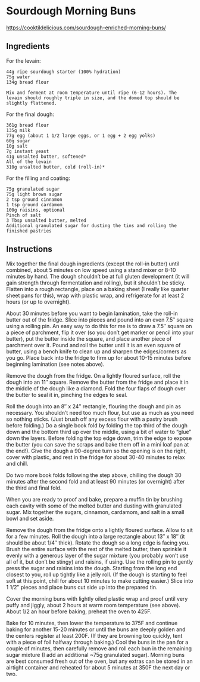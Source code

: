# Sourdough Morning Buns

https://cooktildelicious.com/sourdough-enriched-morning-buns/

## Ingredients

For the levain:

    44g ripe sourdough starter (100% hydration)
    75g water
    134g bread flour

    Mix and ferment at room temperature until ripe (6-12 hours). The levain should roughly triple in size, and the domed top should be slightly flattened.

For the final dough:

    361g bread flour
    135g milk
    77g egg (about 1 1/2 large eggs, or 1 egg + 2 egg yolks)
    60g sugar
    10g salt
    7g instant yeast
    41g unsalted butter, softened*
    All of the levain
    310g unsalted butter, cold (roll-in)*

For the filling and coating:

    75g granulated sugar
    75g light brown sugar
    2 tsp ground cinnamon
    1 tsp ground cardamom
    100g raisins, optional
    Pinch of salt
    3 Tbsp unsalted butter, melted
    Additional granulated sugar for dusting the tins and rolling the finished pastries

## Instructions

Mix together the final dough ingredients (except the roll-in butter) until combined, about 5 minutes on low speed using a stand mixer or 8-10 minutes by hand. The dough shouldn’t be at full gluten development (it will gain strength through fermentation and rolling), but it shouldn’t be sticky. Flatten into a rough rectangle, place on a baking sheet (I really like quarter sheet pans for this), wrap with plastic wrap, and refrigerate for at least 2 hours (or up to overnight).

About 30 minutes before you want to begin lamination, take the roll-in butter out of the fridge. Slice into pieces and pound into an even 7.5″ square using a rolling pin. An easy way to do this for me is to draw a 7.5″ square on a piece of parchment, flip it over (so you don’t get marker or pencil into your butter), put the butter inside the square, and place another piece of parchment over it. Pound and roll the butter until it is an even square of butter, using a bench knife to clean up and sharpen the edges/corners as you go. Place back into the fridge to firm up for about 10-15 minutes before beginning lamination (see notes above).

Remove the dough from the fridge. On a lightly floured surface, roll the dough into an 11″ square. Remove the butter from the fridge and place it in the middle of the dough like a diamond. Fold the four flaps of dough over the butter to seal it in, pinching the edges to seal.

Roll the dough into an 8″ x 24″ rectangle, flouring the dough and pin as necessary. You shouldn’t need too much flour, but use as much as you need so nothing sticks. (Just brush off any excess flour with a pastry brush before folding.) Do a single book fold by folding the top third of the dough down and the bottom third up over the middle, using a bit of water to “glue” down the layers. Before folding the top edge down, trim the edge to expose the butter (you can save the scraps and bake them off in a mini loaf pan at the end!). Give the dough a 90-degree turn so the opening is on the right, cover with plastic, and rest in the fridge for about 30-40 minutes to relax and chill.

Do two more book folds following the step above, chilling the dough 30 minutes after the second fold and at least 90 minutes (or overnight) after the third and final fold.

When you are ready to proof and bake, prepare a muffin tin by brushing each cavity with some of the melted butter and dusting with granulated sugar. Mix together the sugars, cinnamon, cardamom, and salt in a small bowl and set aside.

Remove the dough from the fridge onto a lightly floured surface. Allow to sit for a few minutes. Roll the dough into a large rectangle about 13″ x 18″ (it should be about 1/4″ thick). Rotate the dough so a long edge is facing you. Brush the entire surface with the rest of the melted butter, then sprinkle it evenly with a generous layer of the sugar mixture (you probably won’t use all of it, but don’t be stingy) and raisins, if using. Use the rolling pin to gently press the sugar and raisins into the dough. Starting from the long end closest to you, roll up tightly like a jelly roll. (If the dough is starting to feel soft at this point, chill for about 10 minutes to make cutting easier.) Slice into 1 1/2″ pieces and place buns cut side up into the prepared tin.

Cover the morning buns with lightly oiled plastic wrap and proof until very puffy and jiggly, about 2 hours at warm room temperature (see above). About 1/2 an hour before baking, preheat the oven to 425F.

Bake for 10 minutes, then lower the temperature to 375F and continue baking for another 15-20 minutes or until the buns are deeply golden and the centers register at least 200F. (If they are browning too quickly, tent with a piece of foil halfway through baking.) Cool the buns in the pan for a couple of minutes, then carefully remove and roll each bun in the remaining sugar mixture (I add an additional ~75g granulated sugar). Morning buns are best consumed fresh out of the oven, but any extras can be stored in an airtight container and reheated for about 5 minutes at 350F the next day or two.

